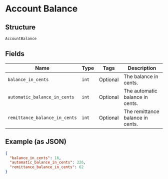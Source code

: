 
# Account Balance

## Structure

`AccountBalance`

## Fields

| Name | Type | Tags | Description |
|  --- | --- | --- | --- |
| `balance_in_cents` | `int` | Optional | The balance in cents. |
| `automatic_balance_in_cents` | `int` | Optional | The automatic balance in cents. |
| `remittance_balance_in_cents` | `int` | Optional | The remittance balance in cents. |

## Example (as JSON)

```json
{
  "balance_in_cents": 16,
  "automatic_balance_in_cents": 226,
  "remittance_balance_in_cents": 62
}
```

